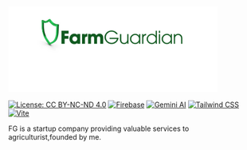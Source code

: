  <img src="FG/src/assets/images/FarmGuardian.png" alt="logo" width="420">

[![License: CC BY-NC-ND 4.0](https://img.shields.io/badge/License-CC%20BY--NC--ND%204.0-lightgrey.svg?style=for-the-badge&labelColor=lightgrey)](https://creativecommons.org/licenses/by-nc-nd/4.0/)
[![Firebase](https://img.shields.io/badge/Firebase-FFCA28.svg?style=for-the-badge&logo=firebase&logoColor=black&labelColor=FFCA28)](https://firebase.google.com/)
[![Gemini AI](https://img.shields.io/badge/Gemini%20AI-000000.svg?style=for-the-badge&logo=gemini&logoColor=white&labelColor=000000)](https://example.com/gemini-ai/)
[![Tailwind CSS](https://img.shields.io/badge/Tailwind%20CSS-38B2AC.svg?style=for-the-badge&logo=tailwind-css&logoColor=white&labelColor=38B2AC)](https://tailwindcss.com/)
[![Vite](https://img.shields.io/badge/Vite-646CFF.svg?style=for-the-badge&logo=vite&logoColor=white&labelColor=646CFF)](https://vitejs.dev/)

  
  FG is a startup company providing valuable services to agriculturist,founded by me.

